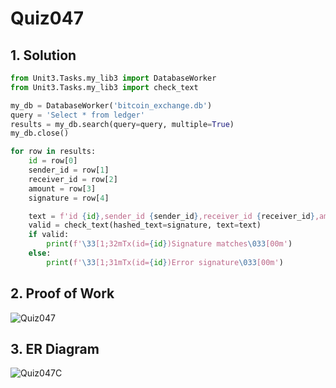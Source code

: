 # Quiz047

## 1. Solution
```.py
from Unit3.Tasks.my_lib3 import DatabaseWorker
from Unit3.Tasks.my_lib3 import check_text

my_db = DatabaseWorker('bitcoin_exchange.db')
query = 'Select * from ledger'
results = my_db.search(query=query, multiple=True)
my_db.close()

for row in results:
    id = row[0]
    sender_id = row[1]
    receiver_id = row[2]
    amount = row[3]
    signature = row[4]

    text = f'id {id},sender_id {sender_id},receiver_id {receiver_id},amount {amount}'
    valid = check_text(hashed_text=signature, text=text)
    if valid:
        print(f'\33[1;32mTx(id={id})Signature matches\033[00m')
    else:
        print(f'\33[1;31mTx(id={id})Error signature\033[00m')

```
## 2. Proof of Work
![Quiz047](https://github.com/AntGra25/unit3-CS24/assets/142757981/c33dec5f-1d9a-41fb-b8a5-8b01da1501ce)


## 3. ER Diagram
![Quiz047C](https://github.com/AntGra25/unit3-CS24/assets/142757981/59b6b335-92b8-430a-928a-124761011228)
